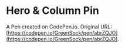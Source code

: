 # Hero & Column Pin

A Pen created on CodePen.io. Original URL: [https://codepen.io/GreenSock/pen/abrZQJO](https://codepen.io/GreenSock/pen/abrZQJO).

